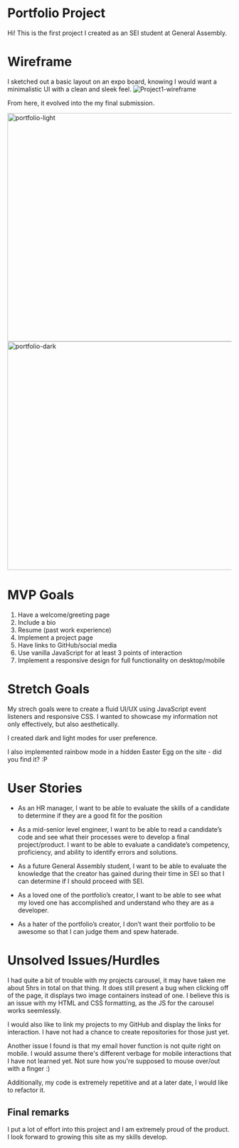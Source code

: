 # Portfolio Project
Hi! This is the first project I created as an SEI student at General Assembly.

# Wireframe
I sketched out a basic layout on an expo board, knowing I would want a minimalistic UI with a clean and sleek feel.
![Project1-wireframe](https://user-images.githubusercontent.com/104602440/176069369-86dbec7f-d480-4c3f-a759-a099a37c8522.jpg)


From here, it evolved into the my final submission.

<img width="512" alt="portfolio-light" src="https://user-images.githubusercontent.com/104602440/176073242-9b053ff5-160c-495a-8081-c54b95bdd684.png">

<img width="512" alt="portfolio-dark" src="https://user-images.githubusercontent.com/104602440/176073267-79ad818f-1379-42f6-a5b1-7c198925970d.png">

# MVP Goals
1. Have a welcome/greeting page
2. Include a bio
3. Resume (past work experience)
4. Implement a project page
5. Have links to GitHub/social media
6. Use vanilla JavaScript for at least 3 points of interaction
7. Implement a responsive design for full functionality on desktop/mobile

# Stretch Goals
My strech goals were to create a fluid UI/UX using JavaScript event listeners and responsive CSS. I wanted to showcase my information not only effectively, but also aesthetically. 

I created dark and light modes for user preference.

I also implemented rainbow mode in a hidden Easter Egg on the site - did you find it? :P

# User Stories
- As an HR manager, I want to be able to evaluate the skills of a candidate to determine if they are a good fit for the position

- As a mid-senior level engineer, I want to be able to read a candidate’s code and see what their processes were to develop a final project/product. I want to be able to evaluate a candidate’s competency, proficiency, and ability to identify errors and solutions.

- As a future General Assembly student, I want to be able to evaluate the knowledge that the creator has gained during their time in SEI so that I can determine if I should proceed with SEI.

- As a loved one of the portfolio’s creator, I want to be able to see what my loved one has accomplished and understand who they are as a developer.

- As a hater of the portfolio’s creator, I don’t want their portfolio to be awesome so that I can judge them and spew haterade.


# Unsolved Issues/Hurdles
I had quite a bit of trouble with my projects carousel, it may have taken me about 5hrs in total on that thing. It does still present a bug when clicking off of the page, it displays two image containers instead of one. I believe this is an issue with my HTML and CSS formatting, as the JS for the carousel works seemlessly.

I would also like to link my projects to my GitHub and display the links for interaction. I have not had a chance to create repositories for those just yet.

Another issue I found is that my email hover function is not quite right on mobile. I would assume there's different verbage for mobile interactions that I have not learned yet. Not sure how you're supposed to mouse over/out with a finger :)

Additionally, my code is extremely repetitive and at a later date, I would like to refactor it.

## Final remarks
I put a lot of effort into this project and I am extremely proud of the product. I look forward to growing this site as my skills develop.
